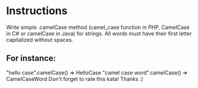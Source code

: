 # Instructions

Write simple .camelCase method (camel_case function in PHP, CamelCase in C# or camelCase in Java) for strings. All words must have their first letter capitalized without spaces.

## For instance:

"hello case".camelCase() => HelloCase
"camel case word".camelCase() => CamelCaseWord
Don't forget to rate this kata! Thanks :)
